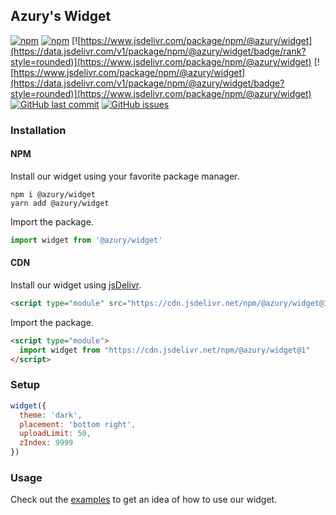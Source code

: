 ## Azury's Widget

[![npm](https://img.shields.io/npm/v/@azury/widget)](https://www.npmjs.com/package/@azury/widget)
[![npm](https://img.shields.io/npm/dt/@azury/widget)](https://www.npmjs.com/package/@azury/widget)
[![https://www.jsdelivr.com/package/npm/@azury/widget](https://data.jsdelivr.com/v1/package/npm/@azury/widget/badge/rank?style=rounded)](https://www.jsdelivr.com/package/npm/@azury/widget)
[![https://www.jsdelivr.com/package/npm/@azury/widget](https://data.jsdelivr.com/v1/package/npm/@azury/widget/badge?style=rounded)](https://www.jsdelivr.com/package/npm/@azury/widget)
[![GitHub last commit](https://img.shields.io/github/last-commit/azurystudios/widget)](https://github.com/azurystudios/widget)
[![GitHub issues](https://img.shields.io/github/issues-raw/azurystudios/widget)](https://github.com/azurystudios/widget/issues)

### Installation

#### NPM

Install our widget using your favorite package manager.

```sh-session
npm i @azury/widget
yarn add @azury/widget
```

Import the package.

```js
import widget from '@azury/widget'
```

#### CDN

Install our widget using [jsDelivr](https://www.jsdelivr.com/).

```html
<script type="module" src="https://cdn.jsdelivr.net/npm/@azury/widget@1"></script>
```

Import the package.

```html
<script type="module">
  import widget from "https://cdn.jsdelivr.net/npm/@azury/widget@1"
</script>
```

### Setup

```js
widget({
  theme: 'dark',
  placement: 'bottom right',
  uploadLimit: 50,
  zIndex: 9999
})
```

### Usage

Check out the [examples](https://github.com/azurystudios/widget/tree/main/examples) to get an idea of how to use our widget.
